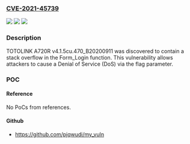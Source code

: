 ### [CVE-2021-45739](https://cve.mitre.org/cgi-bin/cvename.cgi?name=CVE-2021-45739)
![](https://img.shields.io/static/v1?label=Product&message=n%2Fa&color=blue)
![](https://img.shields.io/static/v1?label=Version&message=n%2Fa&color=blue)
![](https://img.shields.io/static/v1?label=Vulnerability&message=n%2Fa&color=brighgreen)

### Description

TOTOLINK A720R v4.1.5cu.470_B20200911 was discovered to contain a stack overflow in the Form_Login function. This vulnerability allows attackers to cause a Denial of Service (DoS) via the flag parameter.

### POC

#### Reference
No PoCs from references.

#### Github
- https://github.com/pjqwudi/my_vuln

